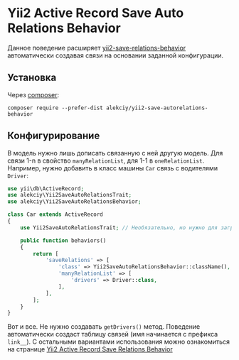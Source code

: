 Yii2 Active Record Save Auto Relations Behavior
==========================================
Данное поведение расширяет [yii2-save-relations-behavior](https://packagist.org/packages/la-haute-societe/yii2-save-relations-behavior)
автоматически создавая связи на основании заданной конфигурации.

Установка
------------

Через [composer](http://getcomposer.org/download/):
```
composer require --prefer-dist alekciy/yii2-save-autorelations-behavior
```

Конфигурирование
-----------

В модель нужно лишь дописать связанную с ней другую модель. Для связи 1-n в свойство `manyRelationList`, для 1-1 в `oneRelationList`.
Например, нужно добавить в класс машины `Car` связь с водителями `Driver`:

```php
use yii\db\ActiveRecord;
use alekciy\Yii2SaveAutoRelationsTrait;
use alekciy\Yii2SaveAutoRelationsBehavior;

class Car extends ActiveRecord
{
    use Yii2SaveAutoRelationsTrait; // Необязательно, но нужно для загрузки связи через loadRelations()

    public function behaviors()
    {
        return [
            'saveRelations' => [
                'class' => Yii2SaveAutoRelationsBehavior::className(),
                'manyRelationList' => [
                    'drivers' => Driver::class,
                ],
            ],
        ];
    }
}
```
Вот и все. Не нужно создавать `getDrivers()` метод. Поведение автоматически создаст таблицу связей (имя начинается с
префикса `link__`). С остальными вариантами использования можно ознакомиться на странице
 [Yii2 Active Record Save Relations Behavior](https://github.com/la-haute-societe/yii2-save-relations-behavior#usage)
